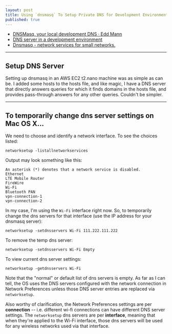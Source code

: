 ```yaml
---
layout: post
title: Using `dnsmasq` To Setup Private DNS for Development Environment
published: true
---
```


* [DNSMasq, your local development DNS · Edd Mann](http://eddmann.com/posts/dnsmasq-your-local-development-dns/)
* [DNS server in a development environment](https://www.adrikodde.nl/blog/2016/running-a-dns-server-in-a-development-environment)
* [Dnsmasq - network services for small networks.](http://www.thekelleys.org.uk/dnsmasq/doc.html)

---

## Setup DNS Server

Setting up dnsmasq in an AWS EC2 t2.nano machine was as simple as can be. I added some hosts to the hosts file, and like magic, I have a DNS server that directly answers queries for which it finds domains in the hosts file, and provides pass-through answers for any other queries. Couldn't be simpler.

---

## To temporarily change dns server settings on Mac OS X...

We need to choose and identify a network interface. To see the choices listed:

```
networksetup -listallnetworkservices
```

Output may look something like this:

```
An asterisk (*) denotes that a network service is disabled.
Ethernet
LTE Mobile Router
FireWire
Wi-Fi
Bluetooth PAN
vpn-connection-1
vpn-connection-2
```

In my case, I'm using the `Wi-Fi` interface right now. So, to temporarily change the dns servers for that interface (use the IP address for your dnsmasq server):

```
networksetup -setdnsservers Wi-Fi 111.222.111.222 
```

To remove the temp dns server:

```
networksetup -setdnsservers Wi-Fi Empty
```

To view current dns server settings:

```
networksetup -getdnsservers Wi-Fi
```

Note that the "normal" or default list of dns servers is empty. As far as I can tell, the OS uses the DNS servers configured with the network connection in Network Preferences unless those DNS server entries are replaced via `networksetup`.

Also worthy of clarification, the Network Preferences settings are per **connection** -- i.e. different wi-fi connections can have different DNS server settings. The `networksetup` dns servers are per **interface**, meaning that when they're applied to the Wi-Fi interface, those dns servers will be used for any wireless networks used via that interface.
